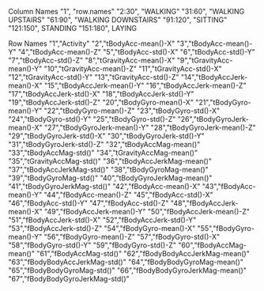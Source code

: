 Column Names
"1", "row.names"
"2:30", "WALKING"
"31:60", "WALKING UPSTAIRS"
"61:90", "WALKING DOWNSTAIRS"
"91:120", "SITTING"
"121:150", STANDING
"151:180", LAYING

Row Names
"1","Activity"
"2","tBodyAcc-mean()-X"
"3","tBodyAcc-mean()-Y"
"4","tBodyAcc-mean()-Z"
"5","tBodyAcc-std()-X"
"6","tBodyAcc-std()-Y"
"7","tBodyAcc-std()-Z"
"8","tGravityAcc-mean()-X"
"9","tGravityAcc-mean()-Y"
"10","tGravityAcc-mean()-Z"
"11","tGravityAcc-std()-X"
"12","tGravityAcc-std()-Y"
"13","tGravityAcc-std()-Z"
"14","tBodyAccJerk-mean()-X"
"15","tBodyAccJerk-mean()-Y"
"16","tBodyAccJerk-mean()-Z"
"17","tBodyAccJerk-std()-X"
"18","tBodyAccJerk-std()-Y"
"19","tBodyAccJerk-std()-Z"
"20","tBodyGyro-mean()-X"
"21","tBodyGyro-mean()-Y"
"22","tBodyGyro-mean()-Z"
"23","tBodyGyro-std()-X"
"24","tBodyGyro-std()-Y"
"25","tBodyGyro-std()-Z"
"26","tBodyGyroJerk-mean()-X"
"27","tBodyGyroJerk-mean()-Y"
"28","tBodyGyroJerk-mean()-Z"
"29","tBodyGyroJerk-std()-X"
"30","tBodyGyroJerk-std()-Y"
"31","tBodyGyroJerk-std()-Z"
"32","tBodyAccMag-mean()"
"33","tBodyAccMag-std()"
"34","tGravityAccMag-mean()"
"35","tGravityAccMag-std()"
"36","tBodyAccJerkMag-mean()"
"37","tBodyAccJerkMag-std()"
"38","tBodyGyroMag-mean()"
"39","tBodyGyroMag-std()"
"40","tBodyGyroJerkMag-mean()"
"41","tBodyGyroJerkMag-std()"
"42","fBodyAcc-mean()-X"
"43","fBodyAcc-mean()-Y"
"44","fBodyAcc-mean()-Z"
"45","fBodyAcc-std()-X"
"46","fBodyAcc-std()-Y"
"47","fBodyAcc-std()-Z"
"48","fBodyAccJerk-mean()-X"
"49","fBodyAccJerk-mean()-Y"
"50","fBodyAccJerk-mean()-Z"
"51","fBodyAccJerk-std()-X"
"52","fBodyAccJerk-std()-Y"
"53","fBodyAccJerk-std()-Z"
"54","fBodyGyro-mean()-X"
"55","fBodyGyro-mean()-Y"
"56","fBodyGyro-mean()-Z"
"57","fBodyGyro-std()-X"
"58","fBodyGyro-std()-Y"
"59","fBodyGyro-std()-Z"
"60","fBodyAccMag-mean()"
"61","fBodyAccMag-std()"
"62","fBodyBodyAccJerkMag-mean()"
"63","fBodyBodyAccJerkMag-std()"
"64","fBodyBodyGyroMag-mean()"
"65","fBodyBodyGyroMag-std()"
"66","fBodyBodyGyroJerkMag-mean()"
"67","fBodyBodyGyroJerkMag-std()"

